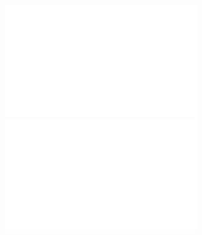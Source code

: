 <a href="https://github.com/mtu4172/github-stats">
<img src="https://github.com/mtu4172/github-stats/blob/master/generated/overview.svg#gh-dark-mode-only" />
<img src="https://github.com/mtu4172/github-stats/blob/master/generated/languages.svg#gh-dark-mode-only" />
</a>
